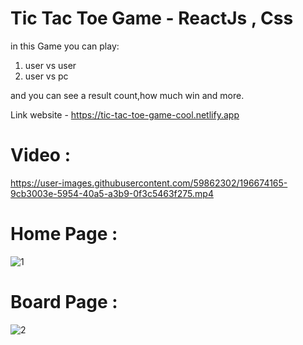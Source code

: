 # Tic Tac Toe Game - ReactJs , Css
  
in this Game you can play:
1) user vs user
2) user vs pc

and you can see a result count,how much win and more.

Link website - https://tic-tac-toe-game-cool.netlify.app 


# Video :

https://user-images.githubusercontent.com/59862302/196674165-9cb3003e-5954-40a5-a3b9-0f3c5463f275.mp4

# Home Page :

![1](https://user-images.githubusercontent.com/59862302/196674451-ceb44dd8-8827-4f57-96da-81d5c8b48e8e.jpg)

# Board Page :
![2](https://user-images.githubusercontent.com/59862302/196674495-83399bfe-3a31-4d7a-919f-926e44f89c7d.jpg)



